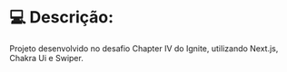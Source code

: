 # 💻 Descrição:

Projeto desenvolvido no desafio Chapter IV do Ignite, utilizando Next.js, Chakra Ui e Swiper.
